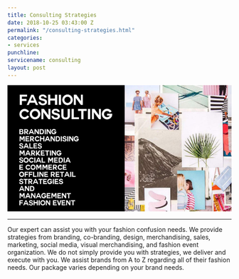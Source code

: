 ```yaml
---
title: Consulting Strategies
date: 2018-10-25 03:43:00 Z
permalink: "/consulting-strategies.html"
categories:
- services
punchline: 
servicename: consulting
layout: post
---
```


![services-production.jpg](/images/services/service-4.jpg)

---

Our expert can assist you with your fashion confusion needs. We provide strategies from branding, co-branding, design, merchandising, sales, marketing, social media, visual merchandising, and fashion event organization. We do not simply provide you with strategies, we deliver and execute with you. We assist brands from A to Z regarding all of their fashion needs. Our package varies depending on your brand needs.